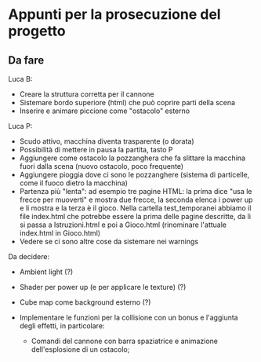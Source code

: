 # Appunti per la prosecuzione del progetto

## Da fare

Luca B:

* Creare la struttura corretta per il cannone
* Sistemare bordo superiore (html) che può coprire parti della scena
* Inserire e animare piccione come "ostacolo" esterno

Luca P:

* Scudo attivo, macchina diventa trasparente (o dorata)
* Possibilità di mettere in pausa la partita, tasto P
* Aggiungere come ostacolo la pozzanghera che fa slittare la macchina fuori dalla scena (nuovo ostacolo, poco frequente)
* Aggiungere pioggia dove ci sono le pozzanghere (sistema di particelle, come il fuoco dietro la macchina)
* Partenza più "lenta": ad esempio tre pagine HTML: la prima dice "usa le frecce per muoverti" e mostra due frecce, la seconda elenca i power up e li mostra e la terza è il gioco. 
Nella cartella test_temporanei abbiamo il file index.html che potrebbe essere la prima delle pagine descritte, da lì si passa a Istruzioni.html e poi a Gioco.html (rinominare l'attuale index.html in Gioco.html)
* Vedere se ci sono altre cose da sistemare nei warnings

Da decidere:

* Ambient light (?)
* Shader per power up (e per applicare le texture) (?)
* Cube map come background esterno (?)
* Implementare le funzioni per la collisione con un bonus e l'aggiunta degli effetti, in particolare:

  * Comandi del cannone con barra spaziatrice e animazione dell'esplosione di un ostacolo;

